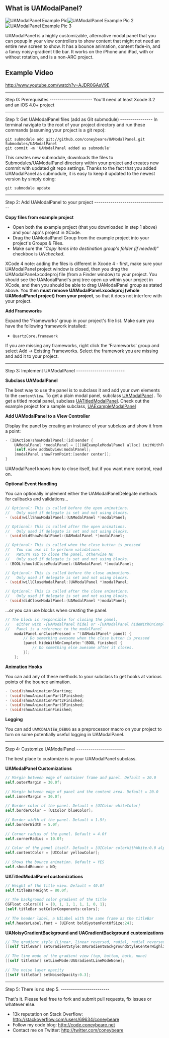 What is UAModalPanel?
---------------------

![UAModalPanel Example Pic](http://files.urbanapps.com/images/_UAModalPanel.jpg "UAModalPanel Example Pic")![UAModalPanel Example Pic 2](http://files.urbanapps.com/images/_UAModalPanel2.jpg "UAModalPanel Example Pic 2")![UAModalPanel Example Pic 3](http://files.urbanapps.com/images/_UAModalPanel3.jpg "UAModalPanel Example Pic 3")

UAModalPanel is a highly customizable, alternative modal panel that you can popup in your view controllers to show content that might not need an entire new screen to show. It has a bounce animation, content fade-in, and a fancy noisy-gradient title bar. It works on the iPhone and iPad, with or without rotation, and is a non-ARC project.

Example Video
---------------------
http://www.youtube.com/watch?v=AJDR0GAsV9E

<hr/>
Step 0: Prerequisites
---------------------
You'll need at least Xcode 3.2 and an iOS 4.0+ project

<hr/>
Step 1: Get UAModalPanel files (add as Git submodule)
----------------
In terminal navigate to the root of your project directory and run these commands (assuming your project is a git repo):

    git submodule add git://github.com/coneybeare/UAModalPanel.git Submodules/UAModalPanel
    git commit -m 'UAModalPanel added as submodule'

This creates new submodule, downloads the files to Submodules/UAModalPanel directory within your project and creates new commit with updated git repo settings. Thanks to the fact that you added UAModalPanel as submodule, it is easy to keep it updated to the newest version by simply doing:

    git submodule update

<hr/>
Step 2: Add UAModalPanel to your project
------------------------------------

**Copy files from example project**

* Open both the example project (that you downloaded in step 1 above) and your app's project in XCode.
* Drag the UAModalPanel Group from the example project into your project's Groups & Files.
* Make sure the _"Copy items into destination group's folder (if needed)"_ checkbox is _UNchecked_.

XCode 4 note: adding the files is different in Xcode 4 - first, make sure your UAModalPanel project window is closed, then you drag the UAModalPanel.xcodeproj file (from a Finder window) to your project. You should see the UAModalPanel's proj tree open up within your project in XCode, and then you should be able to drag UAModalPanel group as stated above. You then **must remove UAModalPanel.xcodeproj (whole UAModalPanel project) from your project**, so that it does not interfere with your project.

**Add Frameworks**

Expand the 'Frameworks' group in your project's file list. Make sure you have the following framework installed:

* `QuartzCore.framework`

If you are missing any frameworks, right click the 'Frameworks' group and select Add -> Existing Frameworks. Select the framework you are missing and add it to your project.

<hr/>
Step 3: Implement UAModalPanel
------------------------

**Subclass UAModalPanel**

The best way to use the panel is to subclass it and add your own elements to the `contentView`. To get a plain modal panel, subclass [UAModalPanel](https://github.com/coneybeare/UAModalPanel/blob/master/UAModalPanel/UAModalPanel.h) . To get a titled modal panel, subclass [UATitledModalPanel](https://github.com/coneybeare/UAModalPanel/blob/master/UAModalPanel/UATitledModalPanel.h). Check out the example project for a sample subclass, [UAExampleModalPanel](https://github.com/coneybeare/UAModalPanel/blob/master/UAModalPanel/UAExampleModalPanel.h)

**Add UAModalPanel to a View Controller**

Display the panel by creating an instance of your subclass and show it from a point:

````objective-c
- (IBAction)showModalPanel:(id)sender {
    UAModalPanel *modalPanel = [[[UAExampleModalPanel alloc] initWithFrame:self.view.bounds] autorelease];
    [self.view addSubview:modalPanel];
    [modalPanel showFromPoint:[sender center]];
}
````

UAModalPanel knows how to close itself, but if you want more control, read on.

**Optional Event Handling**

You can optionally implement either the UAModalPanelDelegate methods for callbacks and validations...

````objective-c
// Optional: This is called before the open animations.
//   Only used if delegate is set and not using blocks.
- (void)willShowModalPanel:(UAModalPanel *)modalPanel;

// Optional: This is called after the open animations.
//   Only used if delegate is set and not using blocks.
- (void)didShowModalPanel:(UAModalPanel *)modalPanel;

// Optional: This is called when the close button is pressed
//   You can use it to perform validations
//   Return YES to close the panel, otherwise NO
//   Only used if delegate is set and not using blocks.
- (BOOL)shouldCloseModalPanel:(UAModalPanel *)modalPanel;

// Optional: This is called before the close animations.
//   Only used if delegate is set and not using blocks.
- (void)willCloseModalPanel:(UAModalPanel *)modalPanel;

// Optional: This is called after the close animations.
//   Only used if delegate is set and not using blocks.
- (void)didCloseModalPanel:(UAModalPanel *)modalPanel;
````
    
...or you can use blocks when creating the panel.

````objective-c
// The block is responsible for closing the panel,
//   either with -[UAModalPanel hide] or -[UAModalPanel hideWithOnComplete:]
//   Panel is a reference to the modalPanel
    modalPanel.onClosePressed = ^(UAModalPanel* panel) {
        // Do something awesome when the close button is pressed
        [panel hideWithOnComplete:^(BOOL finished) {
            // Do something else awesome after it closes.
        }];
    };

````

**Animation Hooks**

You can add any of these methods to your subclass to get hooks at various points of the bounce animation.

````objective-c
- (void)showAnimationStarting;
- (void)showAnimationPart1Finished;
- (void)showAnimationPart2Finished;
- (void)showAnimationPart3Finished;
- (void)showAnimationFinished;
````

**Logging**

You can add `UAMODALVIEW_DEBUG` as a preprocessor macro on your project to turn on some potentially useful logging in UAModalPanel.

<hr/>
Step 4: Customize UAModalPanel
------------------------
  
The best place to customize is in your UAModalPanel subclass.

**UAModalPanel Customizations**

````objective-c
// Margin between edge of container frame and panel. Default = 20.0
self.outerMargin = 30.0f;
    
// Margin between edge of panel and the content area. Default = 20.0
self.innerMargin = 30.0f;
    
// Border color of the panel. Default = [UIColor whiteColor]
self.borderColor = [UIColor blueColor];
    
// Border width of the panel. Default = 1.5f;
self.borderWidth = 5.0f;
    
// Corner radius of the panel. Default = 4.0f
self.cornerRadius = 10.0f;
    
// Color of the panel itself. Default = [UIColor colorWithWhite:0.0 alpha:0.8]
self.contentColor = [UIColor yellowColor];
    
// Shows the bounce animation. Default = YES
self.shouldBounce = NO;
````

**UATitledModalPanel customizations**

````objective-c
// Height of the title view. Default = 40.0f
self.titleBarHeight = 80.0f;
    
// The background color gradient of the title
CGFloat colors[8] = {0, 1, 1, 1, 1, 1, 0, 1};
[self.titleBar setColorComponents:colors];
    
// The header label, a UILabel with the same frame as the titleBar
self.headerLabel.font = [UIFont boldSystemFontOfSize:24];
````

**UANoisyGradientBackground and UAGradientBackground customizations**

````objective-c
// The gradient style (Linear, linear reversed, radial, radial reversed, center highlight). Default = Linear
[[self titleBar] setGradientStyle:UAGradientBackgroundStyleCenterHighlight];
    
// The line mode of the gradient view (top, bottom, both, none)
[[self titleBar] setLineMode:UAGradientLineModeNone];
    
// The noise layer opacity
[[self titleBar] setNoiseOpacity:0.3];
````

<hr/>
Step 5: There is no step 5.
------------------------

That's it. Please feel free to fork and submit pull requests, fix issues or whatever else.


* 13k reputation on Stack Overflow: http://stackoverflow.com/users/69634/coneybeare
* Follow my code blog: http://code.coneybeare.net
* Contact me on Twitter: http://twitter.com/coneybeare
